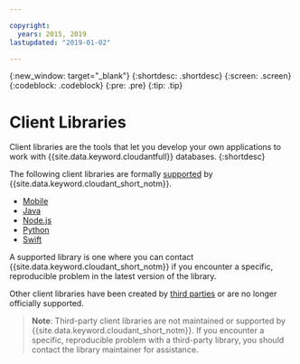 ```yaml
---

copyright:
  years: 2015, 2019
lastupdated: "2019-01-02"

---
```


{:new_window: target="_blank"}
{:shortdesc: .shortdesc}
{:screen: .screen}
{:codeblock: .codeblock}
{:pre: .pre}
{:tip: .tip}

<!-- Acrolinx: 2017-05-10 -->

# Client Libraries

Client libraries are the tools that let you develop your own applications
to work with {{site.data.keyword.cloudantfull}} databases.
{:shortdesc}

The following client libraries are formally [supported](supported.html) by {{site.data.keyword.cloudant_short_notm}}.

-	[Mobile](supported.html#mobile)
-	[Java](supported.html#java)
-	[Node.js](supported.html#node-js)
-	[Python](supported.html#python)
-	[Swift](supported.html#swift)

A supported library is one where you can contact {{site.data.keyword.cloudant_short_notm}} if you encounter a specific,
reproducible problem in the latest version of the library.

Other client libraries have been created by
[third parties](thirdparty.html#third-party-client-libraries) or are no longer officially supported.

>   **Note**: Third-party client libraries are not maintained or supported by {{site.data.keyword.cloudant_short_notm}}.
    If you encounter a specific,
    reproducible problem with a third-party library,
    you should contact the library maintainer for assistance.
